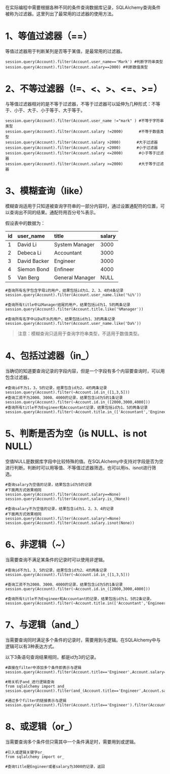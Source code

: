 在实际编程中需要根据各种不同的条件查询数据库记录，SQLAlchemy查询条件被称为过滤器。这里列出了最常用的过滤器的使用方法。

# 1、等值过滤器（==）

等值过滤器用于判断某列是否等于某值，是最常用的过滤器。

```
session.query(Account).filter(Account.user_name=='Mark') #判断字符串类型
session.query(Account).filter(Account.salary==2000) #判断数值类型
```

# 2、不等过滤器（!=、&lt;、&gt;、&lt;=、&gt;=）

与等值过滤器相对的是不等于过滤器，不等于过滤器可以延伸为几种形式：不等于、小于、大于、小于等于、大于等于。

```
session.query(Account).filter(Account.user_name !="mark" ) #不等于字符串类型
session.query(Account).filter(Account.salary !=2000)       #不等于数值类型
session.query(Account).filter(Account.salary >2000)       #大于过滤器
session.query(Account).filter(Account.salary <2000)       #小于过滤器
session.query(Account).filter(Account.salary <=2000)       #小于等于过滤器
session.query(Account).filter(Account.salary >=2000)       #大于等于过滤器
```

# 3、模糊查询（like）

模糊查询适用于只知道被查询字符串的一部分内容时，通过设置通配符的位置，可以查询出不同的结果。通配符用百分号%表示。

假设表中的数据为：

| id | user\_name | title | salary |
| :--- | :--- | :--- | :--- |
| 1 | David Li | System Manager | 3000 |
| 2 | Debeca Li | Accountant | 3000 |
| 3 | David Backer | Engineer | 3000 |
| 4 | Siemon Bond | Enfineer | 4000 |
| 5 | Van Berg | General Manager | NULL |

```
#查询所有名字包含字母i的用户，结果包括id为1、2、3、4的4条记录
session.query(Account).filter(Account.user_name.like('%i%'))

#查询所有title中以Manager结尾的用户，结果包括id为1、5的两条记录
session.query(Account).filter(Account.title.like('%Manager'))

#查询所有名字中以Da开头的用户，结果包括id为1、3的两条记录
session.query(Account).filter(Account.user_name.like('Da%'))
```

> 注意：模糊查询只适用于查询字符串类型，不适用于数值类型。

# 4、包括过滤器（in\_）

当确切的知道要查询记录的字段内容，但是一个字段有多个内容要查询时，可以用包含过滤器。

```
#查询id不为1，3，5的记录，结果包含id为2，4的两条记录
session.query(Account).filter(~Account.id.in_([1,3,5]))
#查询工资不为2000、3000、4000的记录，结果包含id为5的1条记录
session.query(Account).filter(~Account.id.in_([2000,3000,4000]))
#查询所有title不为Engineer和Accountant记录，结果包括id为1、5的两条记录
session.query(Account).filter(~Account.title.in_(['Accountant','Engineer']))
```

# 5、判断是否为空（is NULL、is not NULL）

空值NULL是数据库字段中比较特殊的值。在SQLAlchemy中支持对字段是否为空进行判断。判断时可以用等值、不等值过滤器筛选，也可以用is、isnot进行筛选。

```
#查询salary为空值的记录，结果包含id为5的记录
#下面两方式效果相同
session.query(Account).filter(Account.salary==None)
session.query(Account).filter(Account,salary.is_(None))

#查询salary不为空值的记录，结果包含id为1、2、3、4的记录
#下面两方式效果相同
session.query(Account).filter(Account.salary!=None)
session.query(Account).filter(Account.salary.isnot(None))
```

# 6、非逻辑（~）

当需要查询不满足某条件的记录时可以使用非逻辑。

```
#查询id不为1、3、5的记录，结果包含id为2、4的两条记录
session.query(Account).filter(~Account.id.in_([1,3,5]))

#查询工资不为2000、3000、4000的记录，结果包含id为5的1条记录
session.query(Account).filter(~Account.id.in_([2000,3000,4000]))

#查询所有title不为Engineer和Accountant的记录，结果包括id为1、5的2条记录。
session.query(Account).filter(~Account.title.in(['Accountant','Engineer']))
```

# 7、与逻辑（and\_）

当需要查询同时满足多个条件的记录时，需要用到与逻辑。在SQLAlchemy中与逻辑可以有3种表达方式。

以下3条语句查询结果相同，都是id为3的记录。

```
#直接在filter中添加多个条件即表示与逻辑
session.query(Account).filter(Account.title=='Engineer',Account.salary=3000)

#用关机子and_进行逻辑查询
from sqlalchemy import and_
session.query(Account).filter(and_(Account.title=='Engineer',Account.salary=3000))

#通过多个filter的链接表示与逻辑
session.query(Account).filter(Account.title=='Engineer').filter(Account.salary=3000)
```

# 8、或逻辑（or\_）

当需要查询多个条件但只需其中一个条件满足时，需要用到或逻辑。

```
#引入或逻辑关键字or_
from sqlalchemy import or_

#查询title是Engineer或者salary为3000的记录，返回
```



